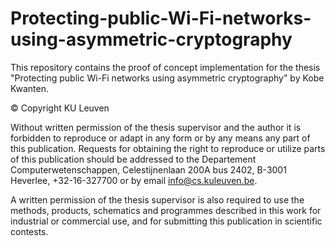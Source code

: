 # Protecting-public-Wi-Fi-networks-using-asymmetric-cryptography
This repository contains the proof of concept implementation for the thesis "Protecting public Wi-Fi networks using asymmetric cryptography" by Kobe Kwanten.

© Copyright KU Leuven

Without written permission of the thesis supervisor and the author it is forbidden to reproduce or adapt in any form or by any means any part of this publication. Requests for obtaining the right to reproduce or utilize parts of this publication should be addressed to the Departement Computerwetenschappen, Celestijnenlaan 200A bus 2402, B-3001 Heverlee, +32-16-327700 or by email info@cs.kuleuven.be.

A written permission of the thesis supervisor is also required to use the methods, products, schematics and programmes described in this work for industrial or commercial use, and for submitting this publication in scientific contests.
